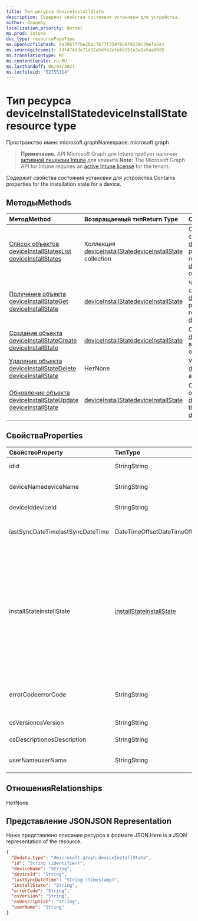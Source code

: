 ```yaml
---
title: Тип ресурса deviceInstallState
description: Содержит свойства состояния установки для устройства.
author: dougeby
localization_priority: Normal
ms.prod: intune
doc_type: resourcePageType
ms.openlocfilehash: da3967f7be2bac7677f350f6c8f9139c39efabe1
ms.sourcegitcommit: 13f474d3e71d32a5dfe2efebb351e3a1a5aa9685
ms.translationtype: MT
ms.contentlocale: ru-RU
ms.lasthandoff: 06/04/2021
ms.locfileid: "52755114"
---
```

# <a name="deviceinstallstate-resource-type"></a><span data-ttu-id="81db4-103">Тип ресурса deviceInstallState</span><span class="sxs-lookup"><span data-stu-id="81db4-103">deviceInstallState resource type</span></span>

<span data-ttu-id="81db4-104">Пространство имен: microsoft.graph</span><span class="sxs-lookup"><span data-stu-id="81db4-104">Namespace: microsoft.graph</span></span>

> <span data-ttu-id="81db4-105">**Примечание.** API Microsoft Graph для Intune требует наличия [активной лицензии Intune](https://go.microsoft.com/fwlink/?linkid=839381) для клиента.</span><span class="sxs-lookup"><span data-stu-id="81db4-105">**Note:** The Microsoft Graph API for Intune requires an [active Intune license](https://go.microsoft.com/fwlink/?linkid=839381) for the tenant.</span></span>

<span data-ttu-id="81db4-106">Содержит свойства состояния установки для устройства.</span><span class="sxs-lookup"><span data-stu-id="81db4-106">Contains properties for the installation state for a device.</span></span>

## <a name="methods"></a><span data-ttu-id="81db4-107">Методы</span><span class="sxs-lookup"><span data-stu-id="81db4-107">Methods</span></span>
|<span data-ttu-id="81db4-108">Метод</span><span class="sxs-lookup"><span data-stu-id="81db4-108">Method</span></span>|<span data-ttu-id="81db4-109">Возвращаемый тип</span><span class="sxs-lookup"><span data-stu-id="81db4-109">Return Type</span></span>|<span data-ttu-id="81db4-110">Описание</span><span class="sxs-lookup"><span data-stu-id="81db4-110">Description</span></span>|
|:---|:---|:---|
|[<span data-ttu-id="81db4-111">Список объектов deviceInstallStates</span><span class="sxs-lookup"><span data-stu-id="81db4-111">List deviceInstallStates</span></span>](../api/intune-books-deviceinstallstate-list.md)|<span data-ttu-id="81db4-112">Коллекция [deviceInstallState](../resources/intune-books-deviceinstallstate.md)</span><span class="sxs-lookup"><span data-stu-id="81db4-112">[deviceInstallState](../resources/intune-books-deviceinstallstate.md) collection</span></span>|<span data-ttu-id="81db4-113">Список свойств и связей объектов [deviceInstallState](../resources/intune-books-deviceinstallstate.md).</span><span class="sxs-lookup"><span data-stu-id="81db4-113">List properties and relationships of the [deviceInstallState](../resources/intune-books-deviceinstallstate.md) objects.</span></span>|
|[<span data-ttu-id="81db4-114">Получение объекта deviceInstallState</span><span class="sxs-lookup"><span data-stu-id="81db4-114">Get deviceInstallState</span></span>](../api/intune-books-deviceinstallstate-get.md)|[<span data-ttu-id="81db4-115">deviceInstallState</span><span class="sxs-lookup"><span data-stu-id="81db4-115">deviceInstallState</span></span>](../resources/intune-books-deviceinstallstate.md)|<span data-ttu-id="81db4-116">Чтение свойств и связей объекта [deviceInstallState](../resources/intune-books-deviceinstallstate.md).</span><span class="sxs-lookup"><span data-stu-id="81db4-116">Read properties and relationships of the [deviceInstallState](../resources/intune-books-deviceinstallstate.md) object.</span></span>|
|[<span data-ttu-id="81db4-117">Создание объекта deviceInstallState</span><span class="sxs-lookup"><span data-stu-id="81db4-117">Create deviceInstallState</span></span>](../api/intune-books-deviceinstallstate-create.md)|[<span data-ttu-id="81db4-118">deviceInstallState</span><span class="sxs-lookup"><span data-stu-id="81db4-118">deviceInstallState</span></span>](../resources/intune-books-deviceinstallstate.md)|<span data-ttu-id="81db4-119">Создание объекта [deviceInstallState](../resources/intune-books-deviceinstallstate.md).</span><span class="sxs-lookup"><span data-stu-id="81db4-119">Create a new [deviceInstallState](../resources/intune-books-deviceinstallstate.md) object.</span></span>|
|[<span data-ttu-id="81db4-120">Удаление объекта deviceInstallState</span><span class="sxs-lookup"><span data-stu-id="81db4-120">Delete deviceInstallState</span></span>](../api/intune-books-deviceinstallstate-delete.md)|<span data-ttu-id="81db4-121">Нет</span><span class="sxs-lookup"><span data-stu-id="81db4-121">None</span></span>|<span data-ttu-id="81db4-122">Удаляет объект [deviceInstallState](../resources/intune-books-deviceinstallstate.md).</span><span class="sxs-lookup"><span data-stu-id="81db4-122">Deletes a [deviceInstallState](../resources/intune-books-deviceinstallstate.md).</span></span>|
|[<span data-ttu-id="81db4-123">Обновление объекта deviceInstallState</span><span class="sxs-lookup"><span data-stu-id="81db4-123">Update deviceInstallState</span></span>](../api/intune-books-deviceinstallstate-update.md)|[<span data-ttu-id="81db4-124">deviceInstallState</span><span class="sxs-lookup"><span data-stu-id="81db4-124">deviceInstallState</span></span>](../resources/intune-books-deviceinstallstate.md)|<span data-ttu-id="81db4-125">Обновление свойств объекта [deviceInstallState](../resources/intune-books-deviceinstallstate.md).</span><span class="sxs-lookup"><span data-stu-id="81db4-125">Update the properties of a [deviceInstallState](../resources/intune-books-deviceinstallstate.md) object.</span></span>|

## <a name="properties"></a><span data-ttu-id="81db4-126">Свойства</span><span class="sxs-lookup"><span data-stu-id="81db4-126">Properties</span></span>
|<span data-ttu-id="81db4-127">Свойство</span><span class="sxs-lookup"><span data-stu-id="81db4-127">Property</span></span>|<span data-ttu-id="81db4-128">Тип</span><span class="sxs-lookup"><span data-stu-id="81db4-128">Type</span></span>|<span data-ttu-id="81db4-129">Описание</span><span class="sxs-lookup"><span data-stu-id="81db4-129">Description</span></span>|
|:---|:---|:---|
|<span data-ttu-id="81db4-130">id</span><span class="sxs-lookup"><span data-stu-id="81db4-130">id</span></span>|<span data-ttu-id="81db4-131">String</span><span class="sxs-lookup"><span data-stu-id="81db4-131">String</span></span>|<span data-ttu-id="81db4-132">Ключ объекта.</span><span class="sxs-lookup"><span data-stu-id="81db4-132">Key of the entity.</span></span>|
|<span data-ttu-id="81db4-133">deviceName</span><span class="sxs-lookup"><span data-stu-id="81db4-133">deviceName</span></span>|<span data-ttu-id="81db4-134">String</span><span class="sxs-lookup"><span data-stu-id="81db4-134">String</span></span>|<span data-ttu-id="81db4-135">Имя устройства.</span><span class="sxs-lookup"><span data-stu-id="81db4-135">Device name.</span></span>|
|<span data-ttu-id="81db4-136">deviceId</span><span class="sxs-lookup"><span data-stu-id="81db4-136">deviceId</span></span>|<span data-ttu-id="81db4-137">String</span><span class="sxs-lookup"><span data-stu-id="81db4-137">String</span></span>|<span data-ttu-id="81db4-138">Идентификатор устройства.</span><span class="sxs-lookup"><span data-stu-id="81db4-138">Device Id.</span></span>|
|<span data-ttu-id="81db4-139">lastSyncDateTime</span><span class="sxs-lookup"><span data-stu-id="81db4-139">lastSyncDateTime</span></span>|<span data-ttu-id="81db4-140">DateTimeOffset</span><span class="sxs-lookup"><span data-stu-id="81db4-140">DateTimeOffset</span></span>|<span data-ttu-id="81db4-141">Дата и время последней синхронизации.</span><span class="sxs-lookup"><span data-stu-id="81db4-141">Last sync date and time.</span></span>|
|<span data-ttu-id="81db4-142">installState</span><span class="sxs-lookup"><span data-stu-id="81db4-142">installState</span></span>|[<span data-ttu-id="81db4-143">installState</span><span class="sxs-lookup"><span data-stu-id="81db4-143">installState</span></span>](../resources/intune-books-installstate.md)|<span data-ttu-id="81db4-144">Состояние установки электронной книги.</span><span class="sxs-lookup"><span data-stu-id="81db4-144">The install state of the eBook.</span></span> <span data-ttu-id="81db4-145">Возможные значения: `notApplicable`, `installed`, `failed`, `notInstalled`, `uninstallFailed`, `unknown`.</span><span class="sxs-lookup"><span data-stu-id="81db4-145">Possible values are: `notApplicable`, `installed`, `failed`, `notInstalled`, `uninstallFailed`, `unknown`.</span></span>|
|<span data-ttu-id="81db4-146">errorCode</span><span class="sxs-lookup"><span data-stu-id="81db4-146">errorCode</span></span>|<span data-ttu-id="81db4-147">String</span><span class="sxs-lookup"><span data-stu-id="81db4-147">String</span></span>|<span data-ttu-id="81db4-148">Код ошибки для сбоев при установке.</span><span class="sxs-lookup"><span data-stu-id="81db4-148">The error code for install failures.</span></span>|
|<span data-ttu-id="81db4-149">osVersion</span><span class="sxs-lookup"><span data-stu-id="81db4-149">osVersion</span></span>|<span data-ttu-id="81db4-150">String</span><span class="sxs-lookup"><span data-stu-id="81db4-150">String</span></span>|<span data-ttu-id="81db4-151">Версия ОС.</span><span class="sxs-lookup"><span data-stu-id="81db4-151">OS Version.</span></span>|
|<span data-ttu-id="81db4-152">osDescription</span><span class="sxs-lookup"><span data-stu-id="81db4-152">osDescription</span></span>|<span data-ttu-id="81db4-153">String</span><span class="sxs-lookup"><span data-stu-id="81db4-153">String</span></span>|<span data-ttu-id="81db4-154">Описание ОС.</span><span class="sxs-lookup"><span data-stu-id="81db4-154">OS Description.</span></span>|
|<span data-ttu-id="81db4-155">userName</span><span class="sxs-lookup"><span data-stu-id="81db4-155">userName</span></span>|<span data-ttu-id="81db4-156">String</span><span class="sxs-lookup"><span data-stu-id="81db4-156">String</span></span>|<span data-ttu-id="81db4-157">Имя пользователя устройства.</span><span class="sxs-lookup"><span data-stu-id="81db4-157">Device User Name.</span></span>|

## <a name="relationships"></a><span data-ttu-id="81db4-158">Отношения</span><span class="sxs-lookup"><span data-stu-id="81db4-158">Relationships</span></span>
<span data-ttu-id="81db4-159">Нет</span><span class="sxs-lookup"><span data-stu-id="81db4-159">None</span></span>

## <a name="json-representation"></a><span data-ttu-id="81db4-160">Представление JSON</span><span class="sxs-lookup"><span data-stu-id="81db4-160">JSON Representation</span></span>
<span data-ttu-id="81db4-161">Ниже представлено описание ресурса в формате JSON.</span><span class="sxs-lookup"><span data-stu-id="81db4-161">Here is a JSON representation of the resource.</span></span>
<!-- {
  "blockType": "resource",
  "keyProperty": "id",
  "@odata.type": "microsoft.graph.deviceInstallState"
}
-->
``` json
{
  "@odata.type": "#microsoft.graph.deviceInstallState",
  "id": "String (identifier)",
  "deviceName": "String",
  "deviceId": "String",
  "lastSyncDateTime": "String (timestamp)",
  "installState": "String",
  "errorCode": "String",
  "osVersion": "String",
  "osDescription": "String",
  "userName": "String"
}
```





